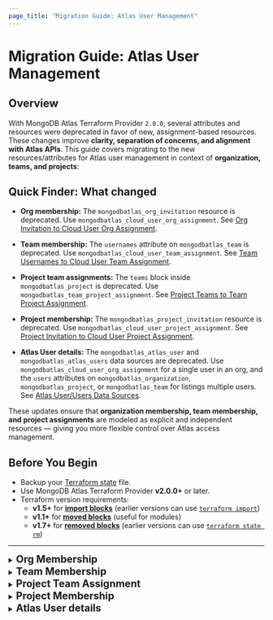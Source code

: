 ```yaml
---
page_title: "Migration Guide: Atlas User Management"
---
```


# Migration Guide: Atlas User Management

## Overview

With MongoDB Atlas Terraform Provider `2.0.0`, several attributes and resources
were deprecated in favor of new, assignment-based resources. These changes
improve **clarity, separation of concerns, and alignment with Atlas APIs**. This
guide covers migrating to the new resources/attributes for Atlas user management
in context of **organization, teams, and projects**:

## Quick Finder: What changed

- **Org membership:** The `mongodbatlas_org_invitation` resource is deprecated.
  Use `mongodbatlas_cloud_user_org_assignment`. See
  [Org Invitation to Cloud User Org Assignment](#org-invitation-to-cloud-user-org-assignment).

- **Team membership:** The `usernames` attribute on `mongodbatlas_team` is
  deprecated. Use `mongodbatlas_cloud_user_team_assignment`. See
  [Team Usernames to Cloud User Team Assignment](#team-usernames-to-cloud-user-team-assignment).

- **Project team assignments:** The `teams` block inside `mongodbatlas_project`
  is deprecated. Use `mongodbatlas_team_project_assignment`. See
  [Project Teams to Team Project Assignment](#project-teams-to-team-project-assignment).

- **Project membership:** The `mongodbatlas_project_invitation` resource is
  deprecated. Use `mongodbatlas_cloud_user_project_assignment`. See
  [Project Invitation to Cloud User Project Assignment](#project-invitation-to-cloud-user-project-assignment).

- **Atlas User details:** The `mongodbatlas_atlas_user` and
  `mongodbatlas_atlas_users` data sources are deprecated. Use
  `mongodbatlas_cloud_user_org_assignment` for a single user in an org, and the
  `users` attributes on `mongodbatlas_organization`, `mongodbatlas_project`, or
  `mongodbatlas_team` for listings multiple users. See
  [Atlas User/Users Data Sources](#atlas-userusers-data-sources).

These updates ensure that **organization membership, team membership, and
project assignments** are modeled as explicit and independent resources — giving
you more flexible control over Atlas access management.

## Before You Begin

- Backup your
  [Terraform state](https://developer.hashicorp.com/terraform/cli/commands/state)
  file.
- Use MongoDB Atlas Terraform Provider **v2.0.0+** or later.
- Terraform version requirements:
  - **v1.5+** for
    **[import blocks](https://developer.hashicorp.com/terraform/language/import)**
    (earlier versions can use
    [`terraform import`](https://developer.hashicorp.com/terraform/cli/import))
  - **v1.1+** for
    **[moved blocks](https://developer.hashicorp.com/terraform/language/moved)**
    (useful for modules)
  - **v1.7+** for
    **[removed blocks](https://developer.hashicorp.com/terraform/language/resources/syntax#removing-resources)**
    (earlier versions can use
    [`terraform state rm`](https://developer.hashicorp.com/terraform/cli/commands/state/rm))

---

<details>
  <summary><span style="font-size:1.4em; font-weight:bold;">Org Membership</span></summary>

## Org Invitation to Cloud User Org Assignment

**Objective**: Migrate from the deprecated `mongodbatlas_org_invitation`
resource and data source to the `mongodbatlas_cloud_user_org_assignment`
resource. If you previously assigned teams via `teams_ids`, also migrate those
to `mongodbatlas_cloud_user_team_assignment`.

### What’s changing?

- `mongodbatlas_org_invitation` only managed invitations and is deprecated. It
  didn’t manage the actual user membership or expose `user_id`.
- New `mongodbatlas_cloud_user_org_assignment` manages the user’s organization
  membership (pending or active) and exposes both `username` and `user_id`. It
  supports import using either `ORG_ID/USERNAME` or `ORG_ID/USER_ID`.
- If you previously used `teams_ids` on invitations, use
  `mongodbatlas_cloud_user_team_assignment` to manage team membership for each
  user.

---

### Use-case 1: Pending invites with `teams_ids`
When an invite is still pending and you have `teams_ids` defined in `mongodbatlas_org_invitation`, migrate both the org assignment and the team assignments.

#### Step 1: Replace `mongodbatlas_org_invitation` with `mongodbatlas_cloud_user_org_assignment`

- Original configuration:

```terraform
locals {
  org_id  = "<ORG_ID>"
  username = "user1@email.com"
  roles    = ["ORG_MEMBER"]
  team_ids = ["<TEAM_ID_1>", "<TEAM_ID_2>", "<TEAM_ID_3>"]
}

resource "mongodbatlas_org_invitation" "this" {
  username  = local.username
  org_id    = local.org_id
  roles     = local.roles
  teams_ids = local.team_ids
}
```

- New configuration:

```terraform
resource "mongodbatlas_cloud_user_org_assignment" "this" {
  org_id   = local.org_id
  username = local.username
  roles    = { org_roles = local.roles }
}
```

- Add a `moved` block (recommended) or an `import` block (if you cannot change module code):
```terraform
# Option A: moved block (recommended)
moved {
  from = mongodbatlas_org_invitation.this
  to   = mongodbatlas_cloud_user_org_assignment.this
}

# Option B: import block (use only if you can't use moved blocks; root module only)
import {
  to = mongodbatlas_cloud_user_org_assignment.this
  id = "${local.org_id}/${local.username}"
}

```


#### Step 2: Add `mongodbatlas_cloud_user_team_assignment`
Since `teams_ids` are no longer part of the org invitation, we need to manage them separately:
```terraform
resource "mongodbatlas_cloud_user_team_assignment" "team" {
  for_each = local.team_ids

  org_id  = local.org_id
  team_id = each.key
  user_id = mongodbatlas_cloud_user_org_assignment.this.user_id
}

# Import existing team assignments (root module only)
import {
  for_each = var.team_ids
  to       = mongodbatlas_cloud_user_team_assignment.team[each.key]
  id       = "${local.org_id}/${each.key}/${local.username}" # or use user_id
}

```


#### Step 3: Apply and clean up
- Run `terraform plan` (you should see import & moved operations), then `terraform apply`.
- Finally, remove any remaining `mongodbatlas_org_invitation` references from
config and state:
`terraform state rm mongodbatlas_org_invitation.this`.

#### Module considerations

- **Module maintainers**

  - Add `mongodbatlas_cloud_user_org_assignment` inside the module and a `moved {}` from `mongodbatlas_org_invitation`; remove the old resource and publish a new version.
  - If `teams_ids` were used, model them as `mongodbatlas_cloud_user_team_assignment` resources in the module that will be imported by module users.
  - Terraform doesn’t allow import blocks in the module ([Terraform issue](https://github.com/hashicorp/terraform/issues/33474)). Document the import ID formats for users:
        - Org assignment: `org_id/user_id`
        - Team assignment (if applicable): `org_id/team_id/user_id`

- **Module users**
  
  - Upgrade the module (`terraform init -upgrade`) and run `terraform plan` **but do not apply**.
  - Org assignment moves happen automatically via the module’s moved {}—no imports or state edits needed.
  - For team assignments, if applicable, add **root-level** `import {}` blocks (or run `terraform import`) for each existing:
        - Team assignment: `org_id/team_id/user_id`
  - Re-run `terraform plan` to confirm import & moved operations, then `terraform apply`.

  
---

### Use-case 2: Pending invites without `team_ids`

#### Step 1: Replace the org invite with `mongodbatlas_cloud_user_org_assignment` (same as Use-case 1 → Step 1)

```terraform
resource "mongodbatlas_cloud_user_org_assignment" "this" {
  org_id   = local.org_id
  username = local.username
  roles    = { org_roles = local.roles }
}

# Option A (recommended): moved block
moved {
  from = mongodbatlas_org_invitation.this
  to   = mongodbatlas_cloud_user_org_assignment.this
}

# Option B: import block (use only if you can't use moved blocks; root module only)
import {
  to = mongodbatlas_cloud_user_org_assignment.this
  id = "${local.org_id}/${local.username}"
}

```

#### Step 2: Apply and clean up
- Run `terraform plan` (you should see moved operation or imports if using import blocks), then `terraform apply`.
- Finally, remove any remaining `mongodbatlas_org_invitation` references from
config and state:
`terraform state rm mongodbatlas_org_invitation.this`.

#### Module considerations

- **Module maintainers**

  - Add `mongodbatlas_cloud_user_org_assignment` inside the module and a `moved {}` from `mongodbatlas_org_invitation`; remove the old resource and publish a new version.

- **Module users**

  - Simply bump the module version and run `terraform init -upgrade`, then `terraform plan` and `terraform apply`. Terraform performs an in-place state move without users touching state.
  

---
### Use-case 3: Invitations already ACCEPTED (no `mongodbatlas_org_invitation` in config)

When an invite is accepted, Atlas deletes the underlying invitation. To manage
these users going forward, import them into
`mongodbatlas_cloud_user_org_assignment`.

#### Step 1: Fetch active org users (optional helper)

```terraform
data "mongodbatlas_organization" "org" {
  org_id = var.org_id
}

locals {
  active_users = {
    for u in data.mongodbatlas_organization.org.users :
    u.id => u if u.org_membership_status == "ACTIVE"
  }
}
```

#### Step 2: Define and import `mongodbatlas_cloud_user_org_assignment`

Use the `local.active_users` map defined in Step 1 so you don’t have to manually
curate a list:

```terraform
resource "mongodbatlas_cloud_user_org_assignment" "user" {
  for_each = local.active_users  # key = user_id, value = user object from data source

  org_id   = var.org_id
  username = each.value.username

  # Keep roles aligned with current assignments to avoid drift after import
  roles = {
    org_roles = each.value.roles[0].org_roles
  }
}

# Import existing users (root module only)
import {
  for_each = local.active_users
  to       = mongodbatlas_cloud_user_org_assignment.user[each.key]
  id       = "${var.org_id}/${each.key}"  # org_id/user_id
}
```

#### Step 3 (Optional): Add team assignments if needed
- If you also need teams, reuse Use-case 1 → Step 2 with a `for_each` over your team IDs per user.

#### Step 4: Apply and clean up
- Run `terraform plan` (you should see import operations planned), then `terraform apply`.
- Finally, remove any remaining `mongodbatlas_org_invitation` references from
config and state:
`terraform state rm mongodbatlas_org_invitation.this`.

#### Module considerations

- **Module maintainers**

  - Add `mongodbatlas_cloud_user_org_assignment` in the module. Since invites are already **accepted**, these existing org users need to be imported to be managed with Terraform going forward.
  - If teams are in scope, define `mongodbatlas_cloud_user_team_assignment` in the module as well.
  - Terraform doesn’t allow import blocks in the module ([Terraform issue](https://github.com/hashicorp/terraform/issues/33474)). Document the import ID formats for users:
      - Org assignment: `org_id/user_id`
      - Team assignment (if applicable): `org_id/team_id/user_id`
  - Publish a new module version.

- **Module users**

  - Upgrade the module (`terraform init -upgrade`) and run `terraform plan` **but do not apply**.
  - Add **root-level** `import {}` blocks (or run `terraform import`) for each existing:
      - Org assignment: `org_id/user_id`
      - Team assignment (if applicable): `org_id/team_id/user_id`
  - Re-run `terraform plan` to confirm import operations, then `terraform apply`.


---

### Data source migration

Original configuration:

```terraform
locals {
  org_id  = "<ORG_ID>"
  username = "user1@email.com"
}

data "mongodbatlas_org_invitation" "test" {
  org_id        = local.org_id
  username      = local.username
  invitation_id = mongodbatlas_org_invitation.test.invitation_id
}
```

Replace with the new data source:

```terraform
data "mongodbatlas_cloud_user_org_assignment" "user_1" {
  org_id   = local.org_id
  username = local.username
}
```

Then:

1. Run `terraform apply` to ensure the new data source reads correctly.
2. Replace all usages of `data.mongodbatlas_org_invitation.test` with
   `data.mongodbatlas_cloud_user_org_assignment.user_1`.
3. Run `terraform plan` followed by `terraform apply`.



### Examples

For complete, working configurations that mirror the use-cases above, see the
examples in the provider repository:
[migrate_org_invitation_to_cloud_user_org_assignment](https://github.com/mongodb/terraform-provider-mongodbatlas/tree/v2.0.0/examples/migrate_org_invitation_to_cloud_user_org_assignment).
These include root-level setups for multiple approaches (e.g., moved blocks and
imports) across different versions.

### Notes and tips

- Import formats:
  - Org assignment: `ORG_ID/USERNAME` or `ORG_ID/USER_ID`.
  - Team assignment: `ORG_ID/TEAM_ID/USERNAME` or `ORG_ID/TEAM_ID/USER_ID`.
- If you use modules, keep in mind import blocks must be placed at the root
  module.
- After successful migration, ensure no references to
  `mongodbatlas_org_invitation` remain.
- [Cloud User Org Assignment Resource documentation](https://registry.terraform.io/providers/mongodb/mongodbatlas/latest/docs/resources/cloud_user_org_assignment)

</details>

<details>
  <summary><span style="font-size:1.4em; font-weight:bold;">Team Membership</span></summary>

## Team Usernames to Cloud User Team Assignment

**Objective**: Migrate from the deprecated `usernames` attribute on the
`mongodbatlas_team` resource to the new
`mongodbatlas_cloud_user_team_assignment` resource.

### Why should I migrate?

- **Future Compatibility:** The `usernames` attribute on `mongodbatlas_team` is
  deprecated and may be removed in future provider versions. Migrating ensures
  your Terraform configuration remains functional.
- **Flexibility:** Manage teams and user assignments independently, without
  coupling membership changes to team creation or updates.
- **Clarity:** Clear separation between the `mongodbatlas_team` resource (team
  definition) and `mongodbatlas_cloud_user_team_assignment` (membership
  management).

### What’s changing?

- `mongodbatlas_team` included a `usernames` argument that allowed assigning
  users to a team directly inside the resource. This argument is now deprecated.
- New attribute `users` in `mongodbatlas_team` data source can be used to
  retrieve information about all the users assigned to that team.
- `mongodbatlas_cloud_user_team_assignment` manages the user’s team membership
  (pending or active) and exposes both `username` and `user_id`. It supports
  import using either `ORG_ID/TEAM_ID/USERNAME` or `ORG_ID/TEAM_ID/USER_ID`.

---

### Migrate from `mongodbatlas_team.usernames` to `mongodbatlas_cloud_user_team_assignment`

#### Original configuration

```terraform
locals {
  usernames = ["user1@email.com", "user2@email.com", "user3@email.com"]
}

resource "mongodbatlas_team" "this" {  
  org_id    = var.org_id  
  name      = var.team_name
  usernames = local.usernames
}
```

#### Step 1: Use `mongodbatlas_team` data source to retrieve user IDs

We first need to retrieve each user's `user_id` via the new `users` attribute in
`mongodbatlas_team` data source.

```terraform 
locals {
    usernames = ["user1@email.com", "user2@email.com", "user3@email.com"]
    
    user_ids = toset([for u in data.mongodbatlas_team.this.users : u.id])   # Use data source to get team members (with user_id) 
}

data "mongodbatlas_team" "this" {  
    org_id  = var.org_id  
    team_id = mongodbatlas_team.this.team_id  
}

resource "mongodbatlas_team" "this" {  
    org_id = var.org_id  
    name   = var.team_name
    usernames = local.usernames
} 
```

#### Step 2: Add `mongodbatlas_cloud_user_team_assignment` and use import blocks

```terraform
# New resource for each (user, team) assignment  
resource "mongodbatlas_cloud_user_team_assignment" "this" {
  for_each = local.user_ids

  org_id  = var.org_id
  team_id = mongodbatlas_team.this.team_id
  user_id = each.value         # Use user_id instead of username  
}
  
# Import existing team-user relationships into the new resources (root module only)
import {  
    for_each = local.user_ids

    to = mongodbatlas_cloud_user_team_assignment.this[each.key] 
    id = "${var.org_id}/${mongodbatlas_team.this.team_id}/${each.value}" 
}
```

#### Step 3: Remove deprecated `usernames` from `mongodbatlas_team`

Once the new resources are in place:

```terraform
resource "mongodbatlas_team" "this" {  
  org_id = var.org_id  
  name   = "this"  
  # usernames = local.usernames  # Remove this line
}
```

#### Step 4: Run migration

Run `terraform plan` (you should see **import** operations), then
`terraform apply`.

#### Step 5: Update any references to `mongodbatlas_team.usernames`

Before:

```terraform
output "team_usernames" {  
  value = mongodbatlas_team.this.usernames  
}
```

After:

```terraform
output "team_usernames" {  
  value = [for u in data.mongodbatlas_team.this.users : u.username]  
}
```

Run `terraform plan`. There should be **no changes**.

---

#### Module considerations
The legacy `mongodbatlas_team.usernames` list maps to individual
`mongodbatlas_cloud_user_team_assignment` resources, so a `moved {}` block
cannot be used. Existing team memberships must be imported.

- **Module maintainers**
  - Define `mongodbatlas_cloud_user_team_assignment` inside the module.
  - Example **old** module implementation:
    ```terraform
      variable "org_id"    { type = string }
    variable "team_name" { type = string }
    variable "usernames" { type = list(string) }

    resource "mongodbatlas_team" "this" {
      org_id    = var.org_id
      name      = var.team_name
      usernames = var.usernames  # deprecated
    }
    ```
  - Example **new** module implementation:
    ```terraform
    variable "org_id"    { type = string }
    variable "team_name" { type = string }
    variable "user_ids"  { type = set(string) }

    resource "mongodbatlas_team" "this" {
      org_id = var.org_id
      name   = var.team_name
      # removed deprecated usernames
    }

    resource "mongodbatlas_cloud_user_team_assignment" "this" {
      for_each = var.user_ids
      
      org_id   = var.org_id
      team_id  = mongodbatlas_team.this.team_id
      user_id  = each.value
    }
    ```
  - Terraform doesn’t allow import blocks in the module ([Terraform issue](https://github.com/hashicorp/terraform/issues/33474)). Document the import ID formats for users:
      - Team assignment: `org_id/team_id/user_id` (or `org_id/team_id/username`)
  - Publish a new module version.

- **Module users**
  - Upgrade to the new module version (`terraform init -upgrade`) and run terraform plan but **do not apply**.
  - Example **old** module usage (using deprecated resources):
    ```hcl
    module "user_team_assignment" {  
      source     = "./old_module"  
      org_id     = var.org_id  
      team_name  = var.team_name  
      usernames  = var.usernames 
    }
    ```
  - Example **new** module usage:
    ```hcl
    data "mongodbatlas_team" "this" {  
      org_id = var.org_id  
      name   = var.team_name
    }

    locals {  
      user_ids = toset([
        for user in data.mongodbatlas_team.this.users : user.id
      ]) 
    }

    module "user_team_assignment" {
      source     = "./new_module"
      org_id     = var.org_id
      team_name  = var.team_name
      user_ids = local.user_ids   # replaced deprecated usernames
    }
    ```
  - Add an `import block` (or `terraform import`) to import the resources and iterate through the list of users:
    ```terraform
    import { 
        for_each = local.team_assigments
        
        to       = module.user_team_assignment.mongodbatlas_cloud_user_team_assignment.this[each.key]
        id       = "${var.org_id}/${data.mongodbatlas_team.this.team_id}/${each.value}"
    }
    ```
  - Run `terraform plan` to review the changes.
      - Ensure that Terraform imports the user-team assignments and does not plan to create these.
      - Ensure that Terraform does not plan to modify the `mongodbatlas_team` resource.
  - Run `terraform apply` to apply the migration.

For complete working examples, see:

- [Old module definition](https://github.com/mongodb/terraform-provider-mongodbatlas/tree/v2.0.0/examples/migrate_user_team_assignment/module_maintainer/v1)
  and
  [old module usage](https://github.com/mongodb/terraform-provider-mongodbatlas/tree/v2.0.0/examples/migrate_user_team_assignment/module_user/v1).
- [New module definition](https://github.com/mongodb/terraform-provider-mongodbatlas/tree/v2.0.0/examples/migrate_user_team_assignment/module_maintainer/v2)
  and
  [new module usage](https://github.com/mongodb/terraform-provider-mongodbatlas/tree/v2.0.0/examples/migrate_user_team_assignment/module_user/v2).
- [mongodbatlas_cloud_user_team_assignment](https://github.com/mongodb/terraform-provider-mongodbatlas/tree/v2.0.0/examples/mongodbatlas_cloud_user_team_assignment/main.tf).

---

### Data source migration

If you previously used the `usernames` attribute in the `data.mongodbatlas_team`
data source:

**Original:**

```terraform
output "team_usernames" {  
  description = "Usernames in the MongoDB Atlas team"  
  value       = data.mongodbatlas_team.this.usernames  
}
```

**Replace with:**

```terraform
output "team_usernames" { 
  description = "Usernames in the MongoDB Atlas team"  
  value = [for u in data.mongodbatlas_team.this.users : u.username]  
}
```

Run `terraform plan`. There should be **no changes**.

---

### Notes and tips

- **Import format** for `mongodbatlas_cloud_user_team_assignment`:

```
ORG_ID/TEAM_ID/USERNAME
ORG_ID/TEAM_ID/USER_ID
```

- After successful migration, ensure **no references to**
  `mongodbatlas_team.usernames` remain.

- [Cloud User Team Assignment Resource documentation](https://registry.terraform.io/providers/mongodb/mongodbatlas/latest/docs/resources/cloud_user_team_assignment)

</details>

<details>
  <summary><span style="font-size:1.4em; font-weight:bold;">Project Team Assignment</span></summary>

## Project Teams to Team Project Assignment

**Objective:** Migrate from the deprecated `teams` attribute on the
`mongodbatlas_project` resource to the new
`mongodbatlas_team_project_assignment` resource.

### Why should I migrate?

- **Future compatibility:** The `teams` attribute inside `mongodbatlas_project`
  is deprecated and will be removed in a future provider release.
- **Separation of concerns:** Manage projects and team-to-project role
  assignments independently.
- **Clearer diffs:** Role or team modifications won't require re‑applying the
  entire project resource.

### What's changing?

Historically, `mongodbatlas_project` accepted an inline `teams` block to assign
one or more teams to a project with specific roles. Now, each project-team role
mapping must be managed with `mongodbatlas_team_project_assignment`.

---

### Migrate from `mongodbatlas_project.teams` to `mongodbatlas_team_project_assignment`

#### Original configuration

```hcl
locals {  
  team_map = { # team_id => set(role_names)
    <TEAM_ID_1>  = ["GROUP_OWNER"]
    <TEAM_ID_2>  = ["GROUP_READ_ONLY", "GROUP_DATA_ACCESS_READ_WRITE"]
  }
}

resource "mongodbatlas_project" "this" {
  name             = var.project_name
  org_id           = var.org_id
  project_owner_id = var.project_owner_id

  dynamic "teams" {
    for_each = local.team_map
    content {  
      team_id    = teams.key  
      role_names = teams.value  
    }  
  }  
}
```

#### Step 1: Ignore `teams` and remove from configuration

-> **Note:** The `teams` attribute is a `SetNestedBlock` and cannot be marked
`Optional`/`Computed` for a smooth migration. For now, `ignore_changes` is
required during Step 1. Support for removing `teams` entirely will come in a
future Atlas Provider release.

- Replace the `mongodbatlas_project.teams` block with:

```hcl
resource "mongodbatlas_project" "this" {  
  name             = var.project_name
  org_id           = var.org_id
  project_owner_id = var.project_owner_id
  
  lifecycle {  
    # Ignore `teams` field as it's deprecated.
    # It can now be managed with the new `mongodbatlas_team_project_assignment` resources
    ignore_changes = ["teams"]  
  }  
}
```

- Run `terraform plan` followed by `terraform apply`.


This removes the `teams` block from the config but keeps the assignments in
Atlas unchanged until we explicitly manage them in new resources.

#### Step 2: Add the new `mongodbatlas_team_project_assignment` resources

```hcl
resource "mongodbatlas_project" "this" {  
  name             = var.project_name
  org_id           = var.org_id
  project_owner_id = var.project_owner_id
  
  lifecycle {  
    ignore_changes = ["teams"]  
  }  
}

resource "mongodbatlas_team_project_assignment" "this" {  
  for_each = local.team_map  
  
  project_id = mongodbatlas_project.this.id  
  team_id    = each.key  
  role_names = each.value  
}  
 
import {  
  for_each = local.team_map

  to       = mongodbatlas_team_project_assignment.this[each.key]
  id       = "${mongodbatlas_project.this.id}/${each.key}"
}
```

- Run `terraform plan` (you should see **import** operations), then
`terraform apply`.

#### Step 3: Verify and clean up

- After successful import and apply, `terraform plan` should show **no
  changes**.
- Keep the `ignore_changes = ["teams"]` lifecycle rule until the provider
  releases a version without the `teams` argument in `mongodbatlas_project`.

#### Module considerations
Inline `mongodbatlas_project.teams` now maps to separate
`mongodbatlas_team_project_assignment` resources, so no `moved {}` is possible.
Existing assignments must be imported at the root module. 

Keep
`ignore_changes = ["teams"]` on the project until the provider removes that field.

- **Module maintainers**
- Replace the inline `mongodbatlas_project.teams` block with explicit `mongodbatlas_team_project_assignment` resources in the module and add a lifecycle rule to ignore `teams` in `mongodbatlas_project` as mentioned in Step #1 and #2 above.
- Expose the `project_id` as a module output so users can form import IDs.
- Terraform doesn’t allow import blocks in the module ([Terraform issue](https://github.com/hashicorp/terraform/issues/33474)). Document the import ID formats for users:
  - `project_id/team_id`
- Publish a new module version.


- **Module users**
  - Upgrade the module (`terraform init -upgrade`) and run `terraform plan` **but do not apply**.
  - Similar to original configuration above, you can have a mapping of team IDs → role names for the project. Alternatively, this can be done using the `data.mongodbatlas_project.teams` attribute to get the existing team IDs → role names mapping. 
  -  Similar to Step #2, add **root-level** `import {}` blocks (or run `terraform import`) for existing project–team assignments:
    - Target the module resource address for each team assignment, for example:
      ```terraform 
      # Import each existing PROJECT_ID/TEAM_ID into the module resource address
      import {
        for_each = var.team_map   # team_id => set(role_names)
        
        to       = module.project.mongodbatlas_team_project_assignment.this[each.key]  # each.key = TEAM_ID
        id       = "${module.project.project_id}/${each.key}"                          # PROJECT_ID/TEAM_ID
      }
      ```
  - Re-run `terraform plan` to confirm import operations, then `terraform apply`.


---

### Examples

For complete, working configurations that demonstrate the migration process, see
the examples in the provider repository:
[migrate_team_project_assignment](https://github.com/mongodb/terraform-provider-mongodbatlas/tree/v2.0.0/examples/migrate_team_project_assignment).

The examples include:

- **v1**: Original configuration using deprecated `teams` attribute in
  `mongodbatlas_project` resource.
- **v2**: Final configuration using `mongodbatlas_team_project_assignment`
  resource for team-to-project assignments.

---

### Notes and tips

- **Import format** for `mongodbatlas_team_project_assignment`:

```
PROJECT_ID/TEAM_ID
```

- [Atlas Team Project Assignment Resource documentation](https://registry.terraform.io/providers/mongodb/mongodbatlas/latest/docs/resources/team_project_assignment)

---

### FAQ

**Q: Do I need to delete the old `teams` from state?** A: No — using
`ignore_changes` ensures they remain in Atlas until the provider removes the
field. Then you can drop the lifecycle rule.


</details>

<details>
  <summary><span style="font-size:1.4em; font-weight:bold;">Project Membership</span></summary>

## Project Invitation to Cloud User Project Assignment

**Objective**: Migrate from the deprecated `mongodbatlas_project_invitation`
resource and data source to the `mongodbatlas_cloud_user_project_assignment`
resource.

### What’s changing?

- `mongodbatlas_project_invitation` only managed invitations and is deprecated.
  When the user accepted the invitation and became a project member, the
  underlying invitation entity went away and you needed to remove it from your
  configuration as well. See the resource
  [documentation](https://registry.terraform.io/providers/mongodb/mongodbatlas/latest/docs/resources/project_invitation)
  for more details.
- `mongodbatlas_cloud_user_project_assignment` manages the user’s project
  membership (both invited and active members).
- Pending project invitations are not discoverable with the new APIs. The only
  migration path for existing PENDING invites is to re-create them using
  `mongodbatlas_cloud_user_project_assignment` with the same `username` and
  `roles`.
- For details on the new resource, see the
  `mongodbatlas_cloud_user_project_assignment` resource documentation:
  https://registry.terraform.io/providers/mongodb/mongodbatlas/latest/docs/resources/cloud_user_project_assignment

---

### Migrating PENDING invitations

Original configuration:

```terraform
locals {
  username = "user1@email.com"
  roles    = ["GROUP_READ_ONLY", "GROUP_DATA_ACCESS_READ_ONLY"]
}

resource "mongodbatlas_project_invitation" "this" {
  project_id = var.project_id
  username   = local.username
  roles      = local.roles
}
```

#### Step 1: Add the new resource to re-create the pending invite via the new API:

```terraform
resource "mongodbatlas_cloud_user_project_assignment" "this" {
  project_id = var.project_id
  username   = local.username
  roles      = local.roles
}
```

Use the same `roles` as the original invitation to avoid drift.

#### Step 2: Delete the deprecated `mongodbatlas_project_invitation` resource block


#### Step 3: Apply the changes

Run `terraform apply` to create the assignment with the new resource & delete the current `mongodbatlas_project_invitation` resource.

---

#### Module considerations

- **Module maintainers**
  - Replace `mongodbatlas_project_invitation` with `mongodbatlas_cloud_user_project_assignment` inside the module.

  - Keep inputs consistent (`project_id`, `username`, `roles`) so the new resource re-creates the pending invite with the same roles.

  - Remove the deprecated `mongodbatlas_project_invitation` resource block from the module.

  - Publish a new module version.

- **Module users**

  - Upgrade to the new module version and run `terraform plan`.

  - Expect to see planned creation `mongodbatlas_cloud_user_project_assignment` and deletion of `mongodbatlas_project_invitation`.
  
  - Run `terraform apply`.

---

### Examples

For complete, working configurations that demonstrate the migration process, see
the examples in the provider repository:
[migrate_project_invitation_to_cloud_user_project_assignment](https://github.com/mongodb/terraform-provider-mongodbatlas/tree/v2.0.0/examples/migrate_project_invitation_to_cloud_user_project_assignment).

The examples include:

- **v1**: Original configuration using deprecated
  `mongodbatlas_project_invitation`
- **v2**: Migration phase with re-creation using new resource and clean state
  removal
- **v3**: Final clean configuration using only
  `mongodbatlas_cloud_user_project_assignment`

These examples provide practical validation of the migration steps and
demonstrate the re-creation approach for pending invitations.

---

### Notes and tips

- After successful migration, ensure no references to
  `mongodbatlas_project_invitation` remain in configuration or state.
- Pending invitations are not discoverable by the new APIs and resources; there
  is no data source replacement for reading pending invites. Re-create them
  using the new resource as shown above.
- For additional details on how accepted invitations are handled, see the
  `mongodbatlas_project_invitation` resource
  [documentation](https://registry.terraform.io/providers/mongodb/mongodbatlas/latest/docs/resources/project_invitation).
- [Cloud User Project Assignment Resource documentation](https://registry.terraform.io/providers/mongodb/mongodbatlas/latest/docs/resources/cloud_user_project_assignment)

</details>

<details>
  <summary><span style="font-size:1.4em; font-weight:bold;">Atlas User details</span></summary>

## Atlas User/Users Data Sources

**Objective**: Migrate from the deprecated `mongodbatlas_atlas_user` and
`mongodbatlas_atlas_users` data sources to their respective replacements.

### What’s changing?

- `mongodbatlas_atlas_user` returned a user profile by `user_id` or `username`
  and is deprecated. Replace it with `mongodbatlas_cloud_user_org_assignment`
  which reads a user's assignment in a specific organization using either
  `username` or `user_id` together with `org_id`. For details, see the
  `mongodbatlas_cloud_user_org_assignment` data source
  [documentation](../data-sources/cloud_user_org_assignment).

- `mongodbatlas_atlas_users` returned lists of users by `org_id`, `project_id`,
  or `team_id` and is deprecated. Replace it with the `users` attribute
  available on `mongodbatlas_organization`, `mongodbatlas_project`, or
  `mongodbatlas_team` data sources, respectively. The resulting `users` list now
  includes both active and pending users.
- Attribute structure differences: The new organization users API does not
  return `email_address` as a separate field and replaces the consolidated
  `roles` with structured `org_roles` and `project_role_assignments`.

---

### Migrate reads to `mongodbatlas_cloud_user_org_assignment`

Original configuration:

```terraform
data "mongodbatlas_atlas_user" "test" {
  user_id = "<USER_ID>"
}

# OR

data "mongodbatlas_atlas_user" "test" {
  username = "<USERNAME>"
}
```

#### Step 1: Add the new data source alongside the existing one

Use either `username` or `user_id` with the target `org_id`:

```terraform
# Keep existing data source temporarily
data "mongodbatlas_atlas_user" "test" {
  user_id = "<USER_ID>"
}

# Add new data source
data "mongodbatlas_cloud_user_org_assignment" "user_1" {
  user_id = "<USER_ID>"
  org_id  = "<ORGANIZATION_ID>"
}
```

#### Step 2: Verify the new data source works

Run `terraform plan` to ensure the new data source will read correctly without
errors.

#### Step 3: Replace references incrementally

Replace references from `data.mongodbatlas_atlas_user.test` to
`data.mongodbatlas_cloud_user_org_assignment.user_1`.

**Important**: Update attribute references as the structure has changed:

Key attribute changes:

| Old Attribute                  | New Attribute                                     |
| ------------------------------ | ------------------------------------------------- |
| `email_address`                | `username`                                        |
| `roles` (filtered by org_id)   | `roles.org_roles`                                 |
| `roles` (filtered by group_id) | `roles.project_role_assignments[*].project_roles` |

**Examples**:

- Email: `data.mongodbatlas_atlas_user.test.email_address` →
  `data.mongodbatlas_cloud_user_org_assignment.user_1.username`
- Org roles: Use
  `data.mongodbatlas_cloud_user_org_assignment.user_1.roles.org_roles` directly
- Project roles: Access via `roles.project_role_assignments` list, filtering by
  `project_id` as needed

#### Step 4: Remove the old data source

Once all references are updated and working, remove the old data source from
your configuration:

```terraform
# Remove this block
# data "mongodbatlas_atlas_user" "test" {
#   user_id = "<USER_ID>"
# }
```

#### Step 5: Apply and verify

Run `terraform plan` to ensure no unexpected changes, then `terraform apply`.

---

### Migrate list reads from `mongodbatlas_atlas_users`

Original configuration:

```terraform
data "mongodbatlas_atlas_users" "test" {
  org_id = "<ORG_ID>"
}

# OR

data "mongodbatlas_atlas_users" "test" {
  project_id = "<PROJECT_ID>"
}

# OR

data "mongodbatlas_atlas_users" "test" {
  team_id = "<TEAM_ID>"
  org_id  = "<ORG_ID>"
}
```

#### Step 1: Add new data sources alongside existing ones

Add the appropriate replacement data source(s) while keeping the old one
temporarily:

Organization users:

```terraform
# Keep existing temporarily
data "mongodbatlas_atlas_users" "test" {
  org_id = "<ORG_ID>"
}

# Add new data source
data "mongodbatlas_organization" "org" {
  org_id = "<ORG_ID>"
}

locals {
  org_users = data.mongodbatlas_organization.org.users
}
```

Project users:

```terraform
# Keep existing temporarily  
data "mongodbatlas_atlas_users" "test" {
  project_id = "<PROJECT_ID>"
}

# Add new data source
data "mongodbatlas_project" "proj" {
  project_id = "<PROJECT_ID>"
}

locals {
  project_users = data.mongodbatlas_project.proj.users
}
```

Team users:

```terraform
# Keep existing temporarily
data "mongodbatlas_atlas_users" "test" {
  team_id = "<TEAM_ID>"
  org_id  = "<ORG_ID>"
}

# Add new data source
data "mongodbatlas_team" "team" {
  team_id = "<TEAM_ID>"
  org_id  = "<ORG_ID>"
}

locals {
  team_users = data.mongodbatlas_team.team.users
}
```

#### Step 2: Verify new data sources work

Run `terraform plan` to ensure the new data sources read correctly and return
expected user data.

#### Step 3: Replace references incrementally

Replace `data.mongodbatlas_atlas_users.test.results` with the appropriate
`...users` collection above.

**Important**: Update attribute references as the structure has changed:

| Old Attribute                 | New Attribute                                  |
| ----------------------------- | ---------------------------------------------- |
| `results[*].email_address`    | `users[*].username`                            |
| `results[*].roles` (filtered) | `users[*].roles.org_roles` or `users[*].roles` |

**Examples**:

- Email list: `data.mongodbatlas_atlas_users.test.results[*].email_address` →
  `data.mongodbatlas_organization.org.users[*].username`
- User list: `data.mongodbatlas_atlas_users.test.results` →
  `data.mongodbatlas_organization.org.users` (or `.project.proj.users`,
  `.team.team.users`)
- Org roles: Use `users[*].roles.org_roles` from organization data source
- Project roles: Use `users[*].roles` from project data source, or
  `users[*].roles.project_role_assignments` from organization data source

#### Step 4: Remove the old data source

Once all references are updated and working, remove the old data source from
your configuration:

```terraform
# Remove this block
# data "mongodbatlas_atlas_users" "test" {
#   org_id = "<ORG_ID>"
# }
```

#### Step 5: Apply and verify

Run `terraform plan` to ensure no unexpected changes, then `terraform apply`.

---

#### Module considerations
Since data sources don’t live in state, in this case migration is about replacing data sources and updating attribute references (and, if needed, module inputs/outputs).

- **Module maintainers**
  - Replace deprecated data sources with the new resources as mentioned in above steps.
  - Update attribute references as mentioned above.
  - Publish a new module version.


- **Module users**
  - Upgrade to the new module version and run `terraform plan`.
  - Update your references to the module’s outputs/variables to match the new attribute structure (use the mapping above).
  - Re-run `terraform plan` to confirm reads succeed and the output shape is as expected, then proceed as usual.



---

### Examples

For complete, working configurations that demonstrate the migration process, see
the examples in the provider repository:
[migrate_atlas_user_and_atlas_users](https://github.com/mongodb/terraform-provider-mongodbatlas/tree/v2.0.0/examples/migrate_atlas_user_and_atlas_users).

The examples include:

- **v1**: Original configuration using deprecated data sources
- **v2**: Migration phase with side-by-side comparison and validation
- **v3**: Final clean configuration using only new data sources

These examples provide practical validation of the migration steps and
demonstrate the attribute mappings in working Terraform code.

---

### Notes

- The new data source requires the `org_id` context to read the user's
  organization assignment.
- After migration, ensure no remaining references to `mongodbatlas_atlas_user`
  exist in your configuration.

</details>
